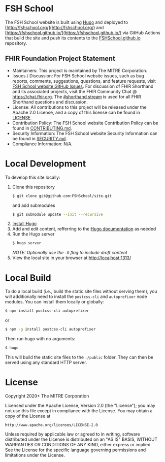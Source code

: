 # FSH School

The FSH School website is built using [Hugo](https://themes.gohugo.io/hugo-theme-learn/) and
deployed to [http://fshschool.org/](http://fshschool.org/) and [https://fshschool.github.io/](https://fshschool.github.io/) via GitHub Actions that
build the site and push its contents to the
[FSHSchool.github.io](https://github.com/FSHSchool/FSHSchool.github.io) repository.

## FHIR Foundation Project Statement

- Maintainers: This project is maintained by The MITRE Corporation.
- Issues / Discussion: For FSH School website issues, such as bug reports, comments, suggestions, questions, and feature requests, visit [FSH School website GitHub Issues](https://github.com/FSHSchool/site/issues). For discussion of FHIR Shorthand and its associated projects, visit the FHIR Community Chat @ https://chat.fhir.org. The [#shorthand stream](https://chat.fhir.org/#narrow/stream/215610-shorthand) is used for all FHIR Shorthand questions and discussion.
- License: All contributions to this project will be released under the Apache 2.0 License, and a copy of this license can be found in [LICENSE](LICENSE).
- Contribution Policy: The FSH School website Contribution Policy can be found in [CONTRIBUTING.md](CONTRIBUTING.md).
- Security Information: The FSH School website Security Information can be found in [SECURITY.md](SECURITY.md).
- Compliance Information: N/A.

# Local Development

To develop this site locally:

1. Clone this repository
   ```bash
   $ git clone git@github.com:FSHSchool/site.git
   ```
   and add submodules
   ```bash
   $ git submodule update --init --recursive
   ```
2. [Install Hugo](https://gohugo.io/getting-started/installing/)
3. Add and edit content, refferring to the [Hugo documentation](https://gohugo.io/documentation/)
   as needed
4. Run the Hugo server
   ```bash
   $ hugo server
   ```
   _NOTE: Optionally use the `-D` flag to include draft content_
5. View the local site in your browser at [http://localhost:1313/](http://localhost:1313/)

# Local Build

To do a local build (i.e., build the static site files without serving them), you will additionally
need to install the `postcss-cli` and `autoprefixer` node modules. You can install them locally
or globally:
```bash
$ npm install postcss-cli autoprefixer
```
or
```bash
$ npm -g install postcss-cli autoprefixer
```

Then run hugo with no arguments:
```bash
$ hugo
```

This will build the static site files to the `./public` folder. They can then be served using any
standard HTTP server.

# License

Copyright 2020+ The MITRE Corporation

Licensed under the Apache License, Version 2.0 (the "License");
you may not use this file except in compliance with the License.
You may obtain a copy of the License at

    http://www.apache.org/licenses/LICENSE-2.0

Unless required by applicable law or agreed to in writing, software
distributed under the License is distributed on an "AS IS" BASIS,
WITHOUT WARRANTIES OR CONDITIONS OF ANY KIND, either express or implied.
See the License for the specific language governing permissions and
limitations under the License.

